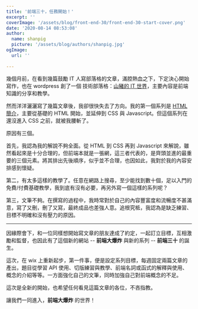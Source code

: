 ```yaml
---
title: '前端三十，任務開始！'
excerpt: ''
coverImage: '/assets/blog/front-end-30/front-end-30-start-cover.png'
date: '2020-08-14 08:53:08'
author:
  name: shanpig
  picture: '/assets/blog/authors/shanpig.jpg'
ogImage:
  url: ''
  
---
```


幾個月前，在看到幾篇鼓勵 IT 人寫部落格的文章，滿腔熱血之下，下定決心開始寫作，也在 wordpress 創了一個 技術部落格：[山豬的 IT 世界](https://shanpig240403456.wordpress.com/)，主要內容是前端知識的分享和教學。


然而洋洋灑灑寫了幾篇文章後，我卻很快失去了方向。我的第一個系列是 [HTML 簡介](https://shanpig240403456.wordpress.com/2020/03/15/%E5%B1%B1%E8%B1%AC%E4%BE%86%E8%AC%9B-html-01-html-%E7%B0%A1%E4%BB%8B/)，主要從基礎的 HTML 開始，並延伸到 CSS 與 Javascript。但這個系列在還沒進入 CSS 之前，就被我腰斬了。


原因有三個。


首先，我認為我的解說不夠全面。從 HTML 到 CSS 再到 Javascript 來解說，雖然看起來是十分合理的，但前端本就是一張網，這三者代表的，是齊頭並進的最重要的三個元素。將其排出先後順序，似乎並不合理，也因如此，我對於我的內容安排感到懷疑。


第二，有太多這樣的教學了。任意在網路上搜尋，至少能找到數十個，足以入門的免費/付費基礎教學，我到底有沒有必要，再另外寫一個這樣的系列呢？


第三，文筆不夠。在撰寫的過程中，我時常對於自己的內容豐富度和流暢度不甚滿意，寫了又刪，刪了又寫，最終成品也差強人意。追根究柢，我認為是缺乏練習、目標不明確和沒有壓力的原因。

---

因緣際會下，和一位同樣想開始寫文章的朋友達成了約定，一起訂立目標，互相激勵和監督，也因此有了這個新的網站 -- **前端大爆炸** 與新的系列 -- **前端三十** 的誕生。


這次，在 wix 上重新起步，第一件事，便是設定系列目標，每週固定兩篇文章的產出，題目從學習 API 使用、切版練習與教學、前端名詞或函式的解釋與使用、概念的介紹等等。一方面強化自己的文筆，同時加強自己對前端概念的不足。


這次是全新的開始，也希望任何看見這篇文章的各位，不吝指教。


讓我們一同進入，**前端大爆炸** 的世界！